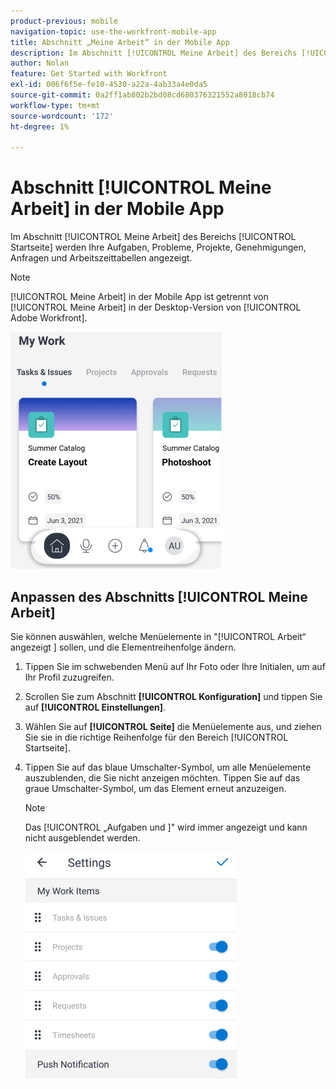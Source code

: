 ```yaml
---
product-previous: mobile
navigation-topic: use-the-workfront-mobile-app
title: Abschnitt „Meine Arbeit“ in der Mobile App
description: Im Abschnitt [!UICONTROL Meine Arbeit] des Bereichs [!UICONTROL Startseite] werden Ihre Aufgaben, Probleme, Projekte, Genehmigungen, Anfragen und Arbeitszeittabellen angezeigt.
author: Nolan
feature: Get Started with Workfront
exl-id: 006f6f5e-fe10-4530-a22a-4ab33a4e0da5
source-git-commit: 0a2ff1ab802b2bd08cd680376321552a8018cb74
workflow-type: tm+mt
source-wordcount: '172'
ht-degree: 1%

---
```


# Abschnitt [!UICONTROL Meine Arbeit] in der Mobile App

Im Abschnitt [!UICONTROL Meine Arbeit] des Bereichs [!UICONTROL Startseite] werden Ihre Aufgaben, Probleme, Projekte, Genehmigungen, Anfragen und Arbeitszeittabellen angezeigt.

>[!NOTE]
>
>[!UICONTROL Meine Arbeit] in der Mobile App ist getrennt von [!UICONTROL Meine Arbeit] in der Desktop-Version von [!UICONTROL Adobe Workfront].

![Meine Arbeit](assets/home-myworksection-338x379.png)

## Anpassen des Abschnitts [!UICONTROL Meine Arbeit]

Sie können auswählen, welche Menüelemente in &quot;[!UICONTROL  Arbeit“ angezeigt ] sollen, und die Elementreihenfolge ändern.

1. Tippen Sie im schwebenden Menü auf Ihr Foto oder Ihre Initialen, um auf Ihr Profil zuzugreifen.
1. Scrollen Sie zum Abschnitt **[!UICONTROL Konfiguration]** und tippen Sie auf **[!UICONTROL Einstellungen]**.
1. Wählen Sie auf **[!UICONTROL Seite]** die Menüelemente aus, und ziehen Sie sie in die richtige Reihenfolge für den Bereich [!UICONTROL Startseite].
1. Tippen Sie auf das blaue Umschalter-Symbol, um alle Menüelemente auszublenden, die Sie nicht anzeigen möchten. Tippen Sie auf das graue Umschalter-Symbol, um das Element erneut anzuzeigen.

   >[!NOTE]
   >
   >Das [!UICONTROL  „Aufgaben und ]&quot; wird immer angezeigt und kann nicht ausgeblendet werden.

   ![Mobile-Einstellungen](assets/mobile-settings-338x366.png)
